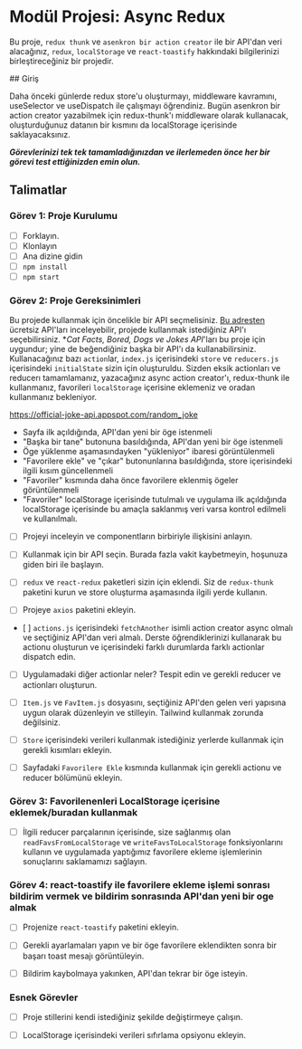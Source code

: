 # Modül Projesi: Async Redux

Bu proje, `redux thunk` ve `asenkron bir action creator` ile bir API'dan veri alacağınız, `redux`, `localStorage` ve `react-toastify` hakkındaki bilgilerinizi birleştireceğiniz bir projedir.

## Giriş

Daha önceki günlerde redux store'u oluşturmayı, middleware kavramını, useSelector ve useDispatch ile çalışmayı öğrendiniz. Bugün asenkron bir action creator yazabilmek için redux-thunk'ı middleware olarak kullanacak, oluşturduğunuz datanın bir kısmını da localStorage içerisinde saklayacaksınız.

**_Görevlerinizi tek tek tamamladığınızdan ve ilerlemeden önce her bir görevi test ettiğinizden emin olun._**

## Talimatlar

### Görev 1: Proje Kurulumu

- [ ] Forklayın.
- [ ] Klonlayın
- [ ] Ana dizine gidin
- [ ] `npm install`
- [ ] `npm start`

### Görev 2: Proje Gereksinimleri

Bu projede kullanmak için öncelikle bir API seçmelisiniz. [Bu adresten](https://apipheny.io/free-api/) ücretsiz API'ları inceleyebilir, projede kullanmak istediğiniz API'ı seçebilirsiniz. \*_Cat Facts, Bored, Dogs ve Jokes API_'ları bu proje için uygundur; yine de beğendiğiniz başka bir API'ı da kullanabilirsiniz. Kullanacağınız bazı `action`lar, `index.js` içerisindeki `store` ve `reducers.js` içerisindeki `initialState` sizin için oluşturuldu. Sizden eksik actionları ve reducerı tamamlamanız, yazacağınız async action creator'ı, redux-thunk ile kullanmanız, favorileri `localStorage` içerisine eklemeniz ve oradan kullanmanız bekleniyor.

https://official-joke-api.appspot.com/random_joke

- Sayfa ilk açıldığında, API'dan yeni bir öge istenmeli
- "Başka bir tane" butonuna basıldığında, API'dan yeni bir öge istenmeli
- Öge yüklenme aşamasındayken "yükleniyor" ibaresi görüntülenmeli
- "Favorilere ekle" ve "çıkar" butonunlarına basıldığında, store içerisindeki ilgili kısım güncellenmeli
- "Favoriler" kısmında daha önce favorilere eklenmiş ögeler görüntülenmeli
- "Favoriler" localStorage içerisinde tutulmalı ve uygulama ilk açıldığında localStorage içerisinde bu amaçla saklanmış veri varsa kontrol edilmeli ve kullanılmalı.

* [ ] Projeyi inceleyin ve componentların birbiriyle ilişkisini anlayın.

* [ ] Kullanmak için bir API seçin. Burada fazla vakit kaybetmeyin, hoşunuza giden biri ile başlayın.

* [ ] `redux` ve `react-redux` paketleri sizin için eklendi. Siz de `redux-thunk` paketini kurun ve store oluşturma aşamasında ilgili yerde kullanın.

* [ ] Projeye `axios` paketini ekleyin.

* [ ] `actions.js` içerisindeki `fetchAnother` isimli action creator async olmalı ve seçtiğiniz API'dan veri almalı. Derste öğrendiklerinizi kullanarak bu actionu oluşturun ve içerisindeki farklı durumlarda farklı actionlar dispatch edin.

* [ ] Uygulamadaki diğer actionlar neler? Tespit edin ve gerekli reducer ve actionları oluşturun.

* [ ] `Item.js` ve `FavItem.js` dosyasını, seçtiğiniz API'den gelen veri yapısına uygun olarak düzenleyin ve stilleyin. Tailwind kullanmak zorunda değilsiniz.

* [ ] `Store` içerisindeki verileri kullanmak istediğiniz yerlerde kullanmak için gerekli kısımları ekleyin.

* [ ] Sayfadaki `Favorilere Ekle` kısmında kullanmak için gerekli actionu ve reducer bölümünü ekleyin.

### Görev 3: Favorilenenleri LocalStorage içerisine eklemek/buradan kullanmak

- [ ] İlgili reducer parçalarının içerisinde, size sağlanmış olan `readFavsFromLocalStorage` ve `writeFavsToLocalStorage` fonksiyonlarını kullanın ve uygulamada yaptığımız favorilere ekleme işlemlerinin sonuçlarını saklamamızı sağlayın.

### Görev 4: react-toastify ile favorilere ekleme işlemi sonrası bildirim vermek ve bildirim sonrasında API'dan yeni bir oge almak

- [ ] Projenize `react-toastify` paketini ekleyin.

- [ ] Gerekli ayarlamaları yapın ve bir öge favorilere eklendikten sonra bir başarı toast mesajı görüntüleyin.

- [ ] Bildirim kaybolmaya yakınken, API'dan tekrar bir öge isteyin.

### Esnek Görevler

- [ ] Proje stillerini kendi istediğiniz şekilde değiştirmeye çalışın.

- [ ] LocalStorage içerisindeki verileri sıfırlama opsiyonu ekleyin.
